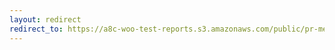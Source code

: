 ```yaml
---
layout: redirect
redirect_to: https://a8c-woo-test-reports.s3.amazonaws.com/public/pr-merge/44390/api/index.html
---
```

